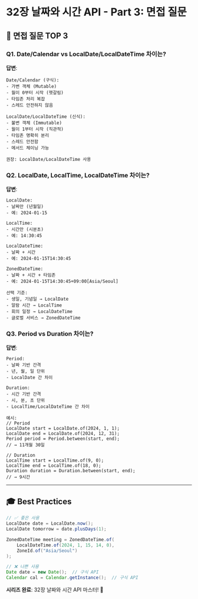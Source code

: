 # 32장 날짜와 시간 API - Part 3: 면접 질문

## 🎤 면접 질문 TOP 3

### Q1. Date/Calendar vs LocalDate/LocalDateTime 차이는?

**답변**:
```
Date/Calendar (구식):
- 가변 객체 (Mutable)
- 월이 0부터 시작 (헷갈림)
- 타임존 처리 복잡
- 스레드 안전하지 않음

LocalDate/LocalDateTime (신식):
- 불변 객체 (Immutable)
- 월이 1부터 시작 (직관적)
- 타임존 명확히 분리
- 스레드 안전함
- 메서드 체이닝 가능

권장: LocalDate/LocalDateTime 사용
```

### Q2. LocalDate, LocalTime, LocalDateTime 차이는?

**답변**:
```
LocalDate:
- 날짜만 (년월일)
- 예: 2024-01-15

LocalTime:
- 시간만 (시분초)
- 예: 14:30:45

LocalDateTime:
- 날짜 + 시간
- 예: 2024-01-15T14:30:45

ZonedDateTime:
- 날짜 + 시간 + 타임존
- 예: 2024-01-15T14:30:45+09:00[Asia/Seoul]

선택 기준:
- 생일, 기념일 → LocalDate
- 알람 시간 → LocalTime
- 회의 일정 → LocalDateTime
- 글로벌 서비스 → ZonedDateTime
```

### Q3. Period vs Duration 차이는?

**답변**:
```
Period:
- 날짜 기반 간격
- 년, 월, 일 단위
- LocalDate 간 차이

Duration:
- 시간 기반 간격
- 시, 분, 초 단위
- LocalTime/LocalDateTime 간 차이

예시:
// Period
LocalDate start = LocalDate.of(2024, 1, 1);
LocalDate end = LocalDate.of(2024, 12, 31);
Period period = Period.between(start, end);
// → 11개월 30일

// Duration
LocalTime start = LocalTime.of(9, 0);
LocalTime end = LocalTime.of(18, 0);
Duration duration = Duration.between(start, end);
// → 9시간
```

---

## 🎓 Best Practices

```java
// ✅ 좋은 사용
LocalDate date = LocalDate.now();
LocalDate tomorrow = date.plusDays(1);

ZonedDateTime meeting = ZonedDateTime.of(
    LocalDateTime.of(2024, 1, 15, 14, 0),
    ZoneId.of("Asia/Seoul")
);

// ❌ 나쁜 사용
Date date = new Date();  // 구식 API
Calendar cal = Calendar.getInstance();  // 구식 API
```

**시리즈 완료**: 32장 날짜와 시간 API 마스터! 🎊
